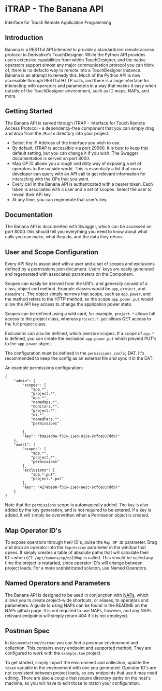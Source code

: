 # iTRAP - The Banana API
 Interface for Touch Remote Application Programming

## Introduction
Banana is a RESTful API intended to provide a standardized remote access protocol to Derivative's TouchDesigner. While the Python API provides users extensive capabilities from within TouchDesigner, and the native operators support almost any major communication protocol you can think of, there is no defacto way to remote into a TouchDesigner instance. Banana is an attempt to remedy this. Much of the Python API is now accessible through RESTful HTTP calls, and there is a large interface for interacting with operators and parameters in a way that makes it easy when outside of the TouchDesigner environment, such as ID maps, NAPs, and more.

## Getting Started 
The Banana API is served through iTRAP - Interface for Touch Remote Access Protocol - a dependency-free component that you can simply drag and drop from the `/Build` directory into your project.

- Select the IP Address of the interface you wish to use.
- By default, iTRAP is accessible via port 29980. It is best to keep this default setting, but you can change it if you wish. The Swagger documentation is served on port 8000.
- Map OP ID allows you a rough and dirty way of exposing a set of operators to the outside world. This is essentially a list that can a developer can query with an API call to get relevant information for interacting with the OPs that you want.
- Every call in the Banana API is authenticated with a bearer token. Each token is associated with a user and a set of scopes. Select the user to reveal their API key.
- At any time, you can regenerate that user's key.

## Documentation
The Banana API is documented with Swagger, which can be accessed on port 8000. this should tell you everything you need to know about what calls you can make, what they do, and the data they return.

## User and Scope Configuration
Every API Key is associated with a user and a set of scopes and exclusions defined by a permissions.json document. Users' keys are easily generated and regenerated with associated parameters on the Component.

Scopes can easily be derived from the URI's, and generally consist of a class, object and method. Example classes would be `app`, `project`, and `namedPars`. The object simply narrows that scope, such as `app.power`, and the method refers to the HTTP method, so the scope `app.power.put` would allow the API key access to change the application power state.

Scopes can be defined using a wild card, for example, `project.*` allows full access to the project class, whereas `project.*.get` allows GET access to the full project class.

Exclusions can also be defined, which override scopes. If a scope of `app.*` is defined, you can create the exclusion `app.power.put` which prevent PUT's to the `app.power` object.

The configuration must be defined in the `permissions_config` DAT. It's recommended to keep the config as an external file and sync it in the DAT.

An example permissions configuration:
```
{
	"admin": {
		"scopes": [
			"app.*",
			"project.*",
			"ops.*",
			"namedOps.*",
			"monitors.*",
			"project.*",
			"ui.*",
			"namedPars.*",
			"permissions"

		],
		"key": "b9a1ad0e-f386-11ed-815a-9cfce837ddb7"
	},
	"user1": {
		"scopes": [
			"app.*",
			"project.*",
			"permissions"
		],
		"exclusions": [
			"app.*.put",
			"project.*.put"
		],
		"key": "427ebe80-f386-11ed-aecc-9cfce837ddb7"
	}
}
```

Note that the `permissions` scope is automagically added. The `key` is also added by the key generation, and is not required to be entered. If a key is added, it will simply be overwritten when a Permission object is created.

## Map Operator ID's
To expose operators through their ID's, pulse the `Map OP ID` parameter. Drag and drop an operator into the `Expression` parameter in the window that opens. It simply creates a table of absolute paths that will calculate their ID's when `GET /api/banana/op/opIdMap` is called. This should be called any time the project is restarted, since operator ID's will change between project loads. For a more sophisticated solution, use Named Operators.

## Named Operators and Parameters
The Banana API is designed to be used in conjunction with [NAPs](https://github.com/Ethereotek/NAPs), which allows you to create project-wide shortcuts, or aliases, to operators and parameters. A guide to using NAPs can be found in the README on the NAPs github page. It is not required to use NAPs, however, and any NAPs relevant endpoints will simply return 404 if it is not employed.

## Postman Spec
In *`Documentation/Postman`* you can find a postman environment and collection. This contains every endpoint and supported method. They are configured to work with the `example.toe` project.

To get started, simply import the environment and collection, update the `token` variable in the environment with one you generated. Operator ID's are not consistent between project loads, so any endpoints that use it may need editing. There are also a couple that require directory paths on the host's machine, so you will have to edit those to match your configuration.
